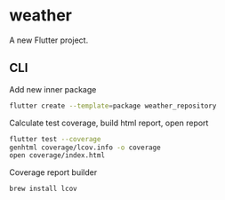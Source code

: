 # weather

A new Flutter project.

## CLI

Add new inner package

```bash
flutter create --template=package weather_repository
```

Calculate test coverage, build html report, open report

```bash
flutter test --coverage
genhtml coverage/lcov.info -o coverage
open coverage/index.html

```

Coverage report builder

```bash
brew install lcov
```
